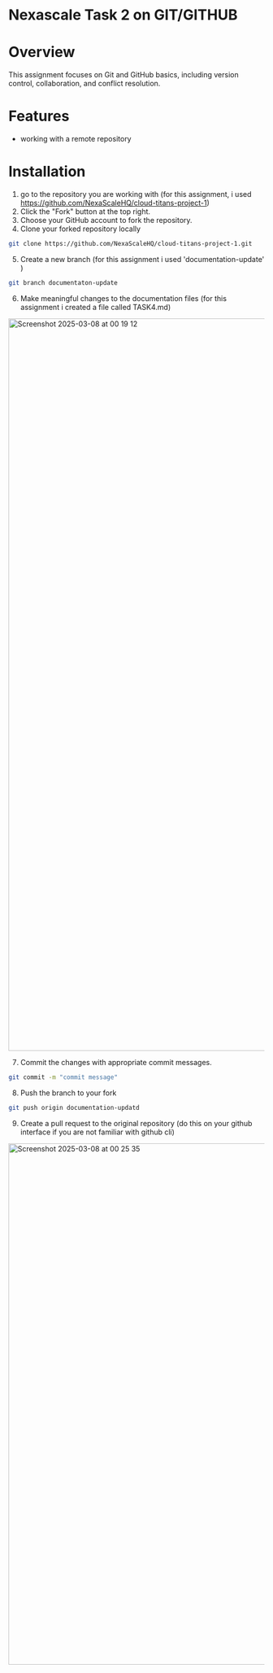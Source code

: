 # Nexascale Task 2 on GIT/GITHUB

# Overview

This assignment focuses on Git and GitHub basics, including version control, collaboration, and conflict resolution. 

# Features

- working with a remote repository

# Installation

1. go to the repository you are working with (for this assignment, i used https://github.com/NexaScaleHQ/cloud-titans-project-1)
2. Click the "Fork" button at the top right.
3. Choose your GitHub account to fork the repository.
4. Clone your forked repository locally

``` bash
git clone https://github.com/NexaScaleHQ/cloud-titans-project-1.git
```

5. Create a new branch (for this assignment i used 'documentation-update' )

``` bash
git branch documentaton-update
```

6. Make meaningful changes to the documentation files (for this assignment i created a file called TASK4.md)

<img width="1440" alt="Screenshot 2025-03-08 at 00 19 12" src="https://github.com/user-attachments/assets/f7f915f8-d893-4e1a-b946-0af95146bd2a" />

7. Commit the changes with appropriate commit messages.

``` bash
git commit -m "commit message"
```

8. Push the branch to your fork

``` bash
git push origin documentation-updatd
```

9. Create a pull request to the original repository (do this on your github interface if you are not familiar with github cli)

<img width="1025" alt="Screenshot 2025-03-08 at 00 25 35" src="https://github.com/user-attachments/assets/a91695f9-a995-4af7-b185-ff451880d242" />









